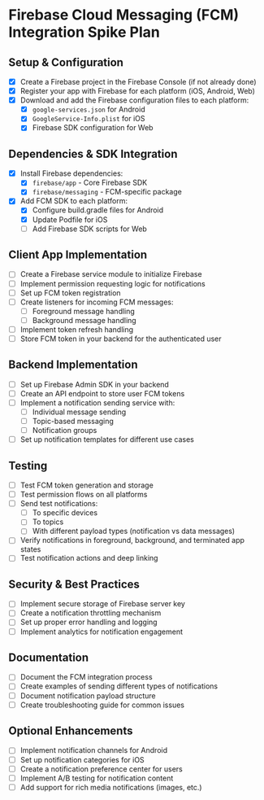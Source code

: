 # Firebase Cloud Messaging (FCM) Integration Spike Plan

## Setup & Configuration

- [x] Create a Firebase project in the Firebase Console (if not already done)
- [x] Register your app with Firebase for each platform (iOS, Android, Web)
- [x] Download and add the Firebase configuration files to each platform:
  - [x] `google-services.json` for Android
  - [x] `GoogleService-Info.plist` for iOS
  - [x] Firebase SDK configuration for Web

## Dependencies & SDK Integration

- [x] Install Firebase dependencies:
  - [x] `firebase/app` - Core Firebase SDK
  - [x] `firebase/messaging` - FCM-specific package
- [x] Add FCM SDK to each platform:
  - [x] Configure build.gradle files for Android
  - [x] Update Podfile for iOS
  - [ ] Add Firebase SDK scripts for Web

## Client App Implementation

- [ ] Create a Firebase service module to initialize Firebase
- [ ] Implement permission requesting logic for notifications
- [ ] Set up FCM token registration
- [ ] Create listeners for incoming FCM messages:
  - [ ] Foreground message handling
  - [ ] Background message handling
- [ ] Implement token refresh handling
- [ ] Store FCM token in your backend for the authenticated user

## Backend Implementation

- [ ] Set up Firebase Admin SDK in your backend
- [ ] Create an API endpoint to store user FCM tokens
- [ ] Implement a notification sending service with:
  - [ ] Individual message sending
  - [ ] Topic-based messaging
  - [ ] Notification groups
- [ ] Set up notification templates for different use cases

## Testing

- [ ] Test FCM token generation and storage
- [ ] Test permission flows on all platforms
- [ ] Send test notifications:
  - [ ] To specific devices
  - [ ] To topics
  - [ ] With different payload types (notification vs data messages)
- [ ] Verify notifications in foreground, background, and terminated app states
- [ ] Test notification actions and deep linking

## Security & Best Practices

- [ ] Implement secure storage of Firebase server key
- [ ] Create a notification throttling mechanism
- [ ] Set up proper error handling and logging
- [ ] Implement analytics for notification engagement

## Documentation

- [ ] Document the FCM integration process
- [ ] Create examples of sending different types of notifications
- [ ] Document notification payload structure
- [ ] Create troubleshooting guide for common issues

## Optional Enhancements

- [ ] Implement notification channels for Android
- [ ] Set up notification categories for iOS
- [ ] Create a notification preference center for users
- [ ] Implement A/B testing for notification content
- [ ] Add support for rich media notifications (images, etc.) 
